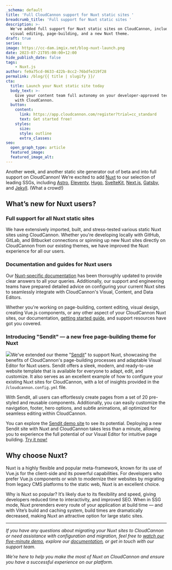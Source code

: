 ```yaml
---
_schema: default
title: 'Full CloudCannon support for Nuxt static sites '
breadcrumb_title: 'Full support for Nuxt static sites '
description: >-
  We've added full support for Nuxt static sites on CloudCannon, including
  visual editing, page-building, and a new Nuxt theme.
draft: true
series:
image: https://cc-dam.imgix.net/blog-nuxt-launch.png
date: 2023-07-21T05:00:00+12:00
hide_publish_date: false
tags:
    - Nuxt.js
author: fe9a75cd-0633-422b-8cc2-76bdfe319f28
permalink: /blog/{{ title | slugify }}/
cta:
  title: Launch your Nuxt static site today
  body_text: >-
    Give your content team full autonomy on your developer-approved tech stack
    with CloudCannon.
  button:
    content:
      link: https://app.cloudcannon.com/register?trial=cc_standard
      text: Get started free!
    styles:
      size:
      style: outline
      extra_classes:
seo:
  open_graph_type: article
  featured_image:
  featured_image_alt:
---
```

Another week, and another static site generator out of beta and into full support on CloudCannon! We’re excited to add <a target="_blank" rel="noopener" href="/nuxt-cms/">Nuxt</a> to our selection of leading SSGs, including <a target="_blank" rel="noopener" href="/astro-cms/">Astro</a>, <a target="_blank" rel="noopener" href="/eleventy-cms/">Eleventy</a>, <a target="_blank" rel="noopener" href="/hugo-cms/">Hugo</a>, <a target="_blank" rel="noopener" href="/sveltekit-cms/">SvelteKit</a>, <a target="_blank" rel="noopener" href="/nextjs-cms/">Next.js</a>, <a target="_blank" rel="noopener" href="/gatsby-cms/">Gatsby</a>, and <a target="_blank" rel="noopener" href="/jekyll-cms/">Jekyll</a>. (What a crowd!)

## What’s new for Nuxt users?

### Full support for all Nuxt static sites

We have extensively imported, built, and stress-tested various static Nuxt sites using CloudCannon. Whether you're developing locally with GitHub, GitLab, and Bitbucket connections or spinning up new Nuxt sites directly on CloudCannon from our existing themes, we have improved the Nuxt experience for all our users.

### Documentation and guides for Nuxt users

Our <a target="_blank" rel="noopener" href="https://cloudcannon.com/documentation/">Nuxt-specific documentation</a> has been thoroughly updated to provide clear answers to all your queries. Additionally, our support and engineering teams have prepared detailed advice on configuring your current Nuxt sites to seamlessly integrate with CloudCannon's Visual, Content, and Data Editors.

Whether you're working on page-building, content editing, visual design, creating Vue.js components, or any other aspect of your CloudCannon Nuxt sites, our documentation, <a target="_blank" rel="noopener" href="https://cloudcannon.com/documentation/guides/nuxtjs-starter-guide/">getting started guide</a>, and support resources have got you covered.

### Introducing "Sendit" — a new free page-building theme for Nuxt

![](https://cc-dam.imgix.net/blog/blog-next-launch-sendit.jpg)We've extended our theme "<a target="_blank" rel="noopener" href="https://cloudcannon.com/templates/sendit/">Sendit</a>" to support Nuxt, showcasing the benefits of CloudCannon's page-building processes and adaptable Visual Editor for Nuxt users. Sendit offers a sleek, modern, and ready-to-use website template that is available for everyone to adapt, edit, and customize. It also serves as an excellent example of how to configure your existing Nuxt sites for CloudCannon, with a lot of insights provided in the /`cloudcannon.config.yml` file.

With Sendit, all users can effortlessly create pages from a set of 20 pre-styled and reusable components. Additionally, you can easily customize the navigation, footer, hero options, and subtle animations, all optimized for seamless editing within CloudCannon.

You can explore the <a target="_blank" rel="noopener" href="https://fleek-onion.cloudvent.net/">Sendit demo site</a> to see its potential. Deploying a new Sendit site with Nuxt and CloudCannon takes less than a minute, allowing you to experience the full potential of our Visual Editor for intuitive page building. <a target="_blank" rel="noopener" href="https://app.cloudcannon.com/#sites/connect/github/cloudcannon/sendit-nuxtjs-template">Try it now!</a>

## Why choose Nuxt?

Nuxt is a highly flexible and popular meta-framework, known for its use of Vue.js for the client-side and its powerful capabilities. For developers who prefer Vue.js components or wish to modernize their websites by migrating from legacy CMS platforms to the static web, Nuxt is an excellent choice.

Why is Nuxt so popular? It’s likely due to its flexibility and speed, giving developers reduced time to interactivity, and improved SEO. When in SSG mode, Nuxt prerenders every route of your application at build time — and with Vite’s build and caching system, build times are dramatically decreased, making Nuxt an attractive option for large static sites.

---

*If you have any questions about migrating your Nuxt sites to CloudCannon or need assistance with configuration and migration, feel free to <a target="_blank" rel="noopener" href="https://cloudcannon.com/book-a-demo/">watch our five-minute demo</a>, explore our <a target="_blank" rel="noopener" href="https://cloudcannon.com/documentation/">documentation</a>, or get in touch with our support team.*

*We’re here to help you make the most of Nuxt on CloudCannon and ensure you have a successful experience on our platform.*